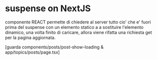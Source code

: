 # suspense on NextJS

componente REACT
permette di chiedere al server tutto cio' che e' fuori prima del suspense con un elemento statico a a sostituire l'elemento dinamico, una volta finito di caricare, allora viene rifatta una richiesta get per la pagina aggiornata.

[guarda components/posts/post-show-loading & app/topics/posts/page.tsx]
